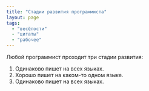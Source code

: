 ```yaml
---
title: "Стадии развития программиста"
layout: page 
tags:
  - "весёлости"
  - "цитаты"
  - "рабочее"
---
```

Любой программист проходит три стадии развития:

  1. Одинаково пишет на всех языках.
  2. Хорошо пишет на каком-то одном языке.
  3. Одинаково пишет на всех языках.

